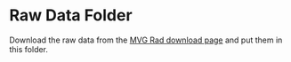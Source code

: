 # Raw Data Folder

Download the raw data from the [MVG Rad download page](https://www.mvg.de/ueber-die-mvg/unsere-fahrzeuge/mvg-rad/mvg-rad-rohdaten.html)
and put them in this folder.
